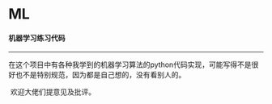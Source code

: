 # ML
#### 机器学习练习代码

---

​	在这个项目中有各种我学到的机器学习算法的python代码实现，可能写得不是很好也不是特别规范，因为都是自己想的，没有看别人的。

​	欢迎大佬们提意见及批评。